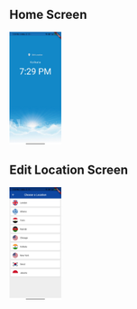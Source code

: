 ## Home Screen

<img src="images/home-screen.jpg" height="200"/>

## Edit Location Screen

<img src="images/choose-location-screen.jpg" height="200"/>

